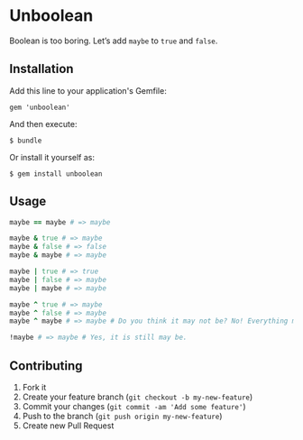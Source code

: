 # Unboolean

Boolean is too boring. Let’s add `maybe` to `true` and `false`.

## Installation

Add this line to your application's Gemfile:

    gem 'unboolean'

And then execute:

    $ bundle

Or install it yourself as:

    $ gem install unboolean

## Usage

```ruby
maybe == maybe # => maybe

maybe & true # => maybe
maybe & false # => false
maybe & maybe # => maybe

maybe | true # => true
maybe | false # => maybe
maybe | maybe # => maybe

maybe ^ true # => maybe
maybe ^ false # => maybe
maybe ^ maybe # => maybe # Do you think it may not be? No! Everything may be.

!maybe # => maybe # Yes, it is still may be.
```

## Contributing

1. Fork it
2. Create your feature branch (`git checkout -b my-new-feature`)
3. Commit your changes (`git commit -am 'Add some feature'`)
4. Push to the branch (`git push origin my-new-feature`)
5. Create new Pull Request
